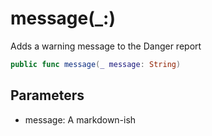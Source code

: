 # message(\_:)

Adds a warning message to the Danger report

``` swift
public func message(_ message: String) 
```

## Parameters

  - message: A markdown-ish
